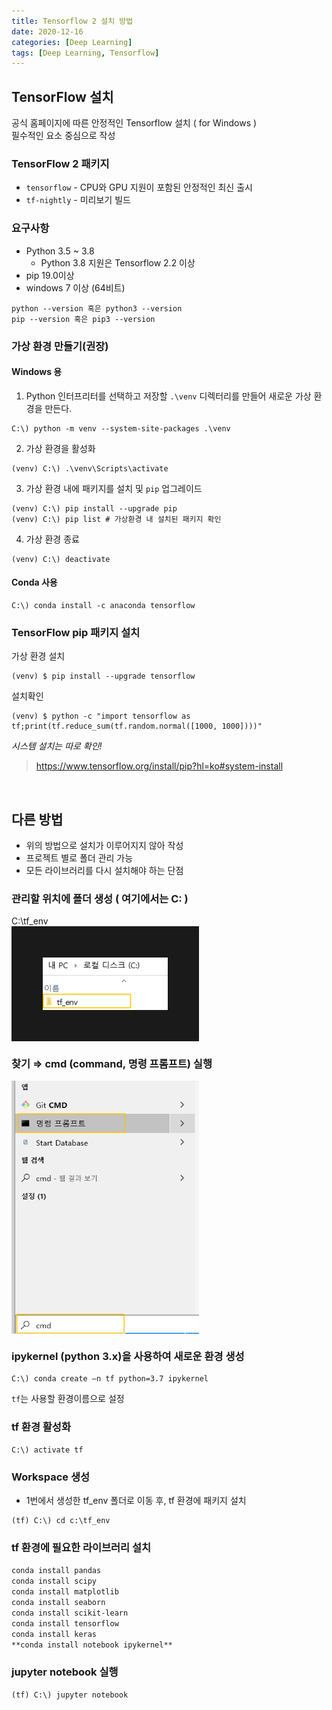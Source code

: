 ```yaml
---
title: Tensorflow 2 설치 방법
date: 2020-12-16
categories: [Deep Learning]
tags: [Deep Learning, Tensorflow]
---
```


## **TensorFlow 설치**  
공식 홈페이지에 따른 안정적인 Tensorflow 설치 ( for Windows )  
필수적인 요소 중심으로 작성

### TensorFlow 2  패키지
- `tensorflow`  - CPU와  GPU 지원이 포함된 안정적인 최신 출시
- `tf-nightly`  - 미리보기 빌드

### 요구사항
- Python 3.5 ~ 3.8
	- Python 3.8 지원은 Tensorflow 2.2 이상
- pip 19.0이상
- windows 7 이상 (64비트)
```
python --version 혹은 python3 --version
pip --version 혹은 pip3 --version
```

### 가상 환경 만들기(권장)

#### Windows 용

1. Python 인터프리터를 선택하고 저장할  `.\venv`  디렉터리를 만들어 새로운 가상 환경을 만든다.
```
C:\) python -m venv --system-site-packages .\venv
```

2. 가상 환경을 활성화
```
(venv) C:\) .\venv\Scripts\activate
```

3. 가상 환경 내에 패키지를 설치 및 `pip` 업그레이드
```
(venv) C:\) pip install --upgrade pip
(venv) C:\) pip list # 가상환경 내 설치된 패키지 확인
```

4. 가상 환경 종료
```
(venv) C:\) deactivate
```

#### Conda 사용
```
C:\) conda install -c anaconda tensorflow
```

### TensorFlow pip 패키지 설치
가상 환경 설치
```
(venv) $ pip install --upgrade tensorflow
```
설치확인
```
(venv) $ python -c "import tensorflow as tf;print(tf.reduce_sum(tf.random.normal([1000, 1000])))"
```

*시스템 설치는 따로 확인!*

> https://www.tensorflow.org/install/pip?hl=ko#system-install

<br/>

## 다른 방법
- 위의 방법으로 설치가 이루어지지 않아 작성
- 프로젝트 별로 폴더 관리 가능
- 모든 라이브러리를 다시 설치해야 하는 단점

### 관리할 위치에 폴더 생성 ( 여기에서는 C: )  
C:\tf_env  
<img src = "https://github.com/alias-son/alias-son.github.io/blob/main/assets/images/posts/Install_tensorflow/1.png?raw=true"  width="200px" border="50" align="center"><br/>

### 찾기 ⇒ cmd (command, 명령 프롬프트) 실행  
<img src = "https://github.com/alias-son/alias-son.github.io/blob/main/assets/images/posts/Install_tensorflow/2.png?raw=true" width="300px" align="center"><br/>

### ipykernel (python 3.x)을 사용하여 새로운 환경 생성
```
C:\) conda create –n tf python=3.7 ipykernel
```
`tf`는 사용할 환경이름으로 설정

### tf 환경 활성화
```
C:\) activate tf
```

### Workspace 생성
- 1번에서 생성한 tf_env 폴더로 이동 후, tf 환경에 패키지 설치  
```
(tf) C:\) cd c:\tf_env
```

### tf 환경에 필요한 라이브러리 설치  
`conda install pandas`  
`conda install scipy`  
`conda install matplotlib`  
`conda install seaborn`  
`conda install scikit-learn`  
`conda install tensorflow`  
`conda install keras`  
`**conda install notebook ipykernel**`

### jupyter notebook 실행
```
(tf) C:\) jupyter notebook
```
